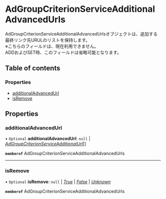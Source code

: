 # AdGroupCriterionServiceAdditionalAdvancedUrls


<div lang=\"ja\">AdGroupCriterionServiceAdditionalAdvancedUrlsオブジェクトは、追加する最終リンク先URULのリストを保持します。<br> ※こちらのフィールドは、現在利用できません。<br> ADDおよびSET時、このフィールドは省略可能となります。</div> 

## Table of contents

### Properties

- [additionalAdvancedUrl](adgroupcriterionserviceadditionaladvancedurls.md#additionaladvancedurl)
- [isRemove](adgroupcriterionserviceadditionaladvancedurls.md#isremove)

## Properties

### additionalAdvancedUrl

• `Optional` **additionalAdvancedUrl**: ``null`` \| [*AdGroupCriterionServiceAdditionalUrl*](adgroupcriterionserviceadditionalurl.md)[]

**`memberof`** AdGroupCriterionServiceAdditionalAdvancedUrls

___

### isRemove

• `Optional` **isRemove**: ``null`` \| [*True*](./enums/adgroupcriterionserviceisremove.md#true) \| [*False*](./enums/adgroupcriterionserviceisremove.md#false) \| [*Unknown*](./enums/adgroupcriterionserviceisremove.md#unknown)

**`memberof`** AdGroupCriterionServiceAdditionalAdvancedUrls

